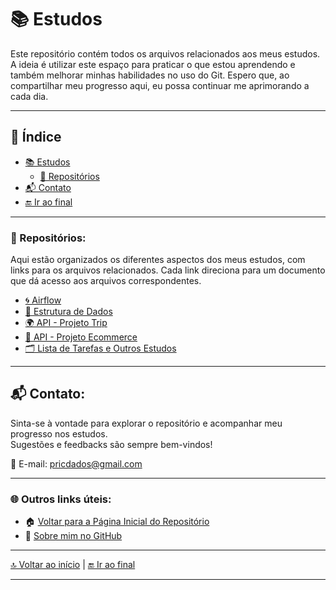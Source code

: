 <a name="estudos"></a>
# 📚 Estudos

Este repositório contém todos os arquivos relacionados aos meus estudos. A ideia é utilizar este espaço para praticar o que estou aprendendo e também melhorar minhas habilidades no uso do Git. Espero que, ao compartilhar meu progresso aqui, eu possa continuar me aprimorando a cada dia.

---

## 🧭 Índice 

- [📚 Estudos](#estudos)
  - [📁 Repositórios](#repositórios)
- [📬 Contato](#contato)
- [🔚 Ir ao final](#final)

---

<a name="repositórios"></a>
### 📁 Repositórios:

Aqui estão organizados os diferentes aspectos dos meus estudos, com links para os arquivos relacionados. Cada link direciona para um documento que dá acesso aos arquivos correspondentes.

- [🌀 Airflow](https://github.com/pricmendes/estudos/blob/estudos/Airflow.md)
- [🧮 Estrutura de Dados](https://github.com/pricmendes/estudos/blob/estudos/estrutura-dados/Estrutura_de_Dados.md)
- [🌍 API - Projeto Trip](https://github.com/pricmendes/estudos/blob/trip/README.md)
- [🛒 API - Projeto Ecommerce](https://github.com/pricmendes/estudos/blob/ecommerce/README.md)
- [🗂️ Lista de Tarefas e Outros Estudos](https://github.com/pricmendes/estudos/blob/estudos/lista_tarefas_e_outros.md)

---


<a name="contato"></a>
## 📬 Contato:

Sinta-se à vontade para explorar o repositório e acompanhar meu progresso nos estudos.  
Sugestões e feedbacks são sempre bem-vindos!

📧 E-mail: [pricdados@gmail.com](mailto:pricdados@gmail.com)

---

### 🌐 Outros links úteis:

- 🏠 [Voltar para a Página Inicial do Repositório](https://github.com/pricmendes/estudos)
- 👤 [Sobre mim no GitHub](https://github.com/pricmendes)

---

[🔝 Voltar ao início](#-estudos) | [🔚 Ir ao final](#final)

---

<a name="final"></a>









